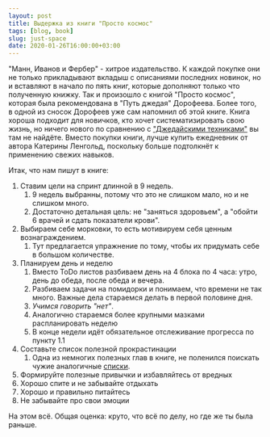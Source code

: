 ```yaml
---
layout: post
title: Выдержка из книги "Просто космос"
tags: [blog, book]
slug: just-space
date: 2020-01-26T16:00:00+03:00
---
```


"Манн, Иванов и Фербер" - хитрое издательство. К каждой покупке они не только прикладывают вкладыш с описаниями последних новинок, но и вставляют в начало по пять книг, которые дополняют только что полученную книжку. Так и произошло с книгой "Просто космос", которая была рекомендована в "Путь джедая" Дорофеева. Более того, в одной из сносок Дорофеев уже сам напомнил об этой книге.
Книга хороша подходит для новичков, кто хочет систематизировать свою жизнь, но ничего нового по сравнению с ["Джедайскими техниками"](/jedi-book-experiments/) вы там не найдёте. Вместо покупки книги, лучше купить ежедневник от автора Катерины Ленгольд, поскольку больше подтолкнёт к применению свежих навыков.
<!-- more -->

Итак, что нам пишут в книге:

1. Ставим цели на спринт длинной в 9 недель.
   1. 9 недель выбранны, потому что это не слишком мало, но и не слишком много.
   2. Достаточно детальная цель: не "заняться здоровьем", а "обойти 6 врачей и сдать показатели крови".
2. Выбираем себе морковки, то есть мотивируем себя ценным вознаграждением.
   1. Тут предлагается упражнение по тому, чтобы их придумать себе в большом количестве.
3. Планируем день и неделю
   1. Вместо ToDo листов разбиваем день на 4 блока по 4 часа: утро, день до обеда, после обеда и вечера.
   2. Разбиваем задачи на помидорки и понимаем, что времени не так много. Важные дела стараемся делать в первой половине дня.
   3. *Учимся говорить "нет"*.
   4. Аналогично стараемся более крупными мазками распланировать неделю
   5. В конце недели идёт обязательное отслеживание прогресса по пункту 1.1
4. Составьте список полезной прокрастинации
   1. Одна из немногих полезных глав в книге, не поленился поискать чужие аналогичные [списки](https://www.reddit.com/r/productivity/comments/eh5o6j/my_procrastination_cheatsheet/).
5. Формируйте полезные привычки и избавляйтесь от вредных
6. Хорошо спите и не забывайте отдыхать
7. Хорошо и правильно питайтесь
8. Не забывайте про свои эмоции

На этом всё.
Общая оценка: круто, что всё по делу, но где же ты была раньше.
